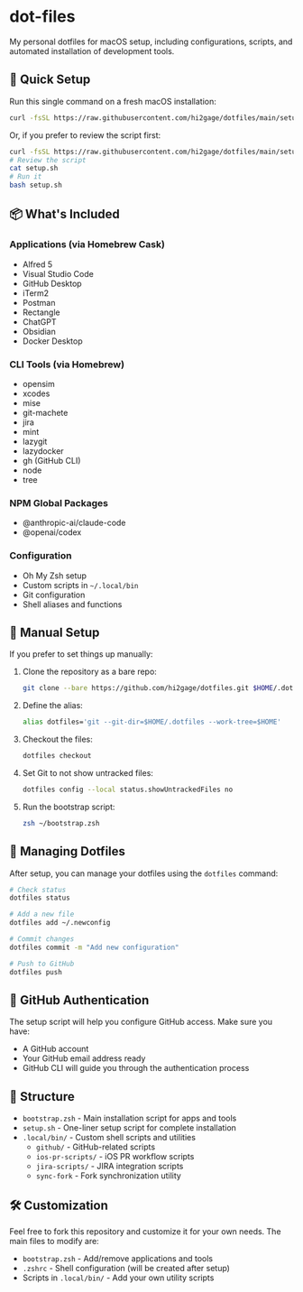 # dot-files

My personal dotfiles for macOS setup, including configurations, scripts, and automated installation of development tools.

## 🚀 Quick Setup

Run this single command on a fresh macOS installation:

```bash
curl -fsSL https://raw.githubusercontent.com/hi2gage/dotfiles/main/setup.sh | bash
```

Or, if you prefer to review the script first:

```bash
curl -fsSL https://raw.githubusercontent.com/hi2gage/dotfiles/main/setup.sh -o setup.sh
# Review the script
cat setup.sh
# Run it
bash setup.sh
```

## 📦 What's Included

### Applications (via Homebrew Cask)
- Alfred 5
- Visual Studio Code
- GitHub Desktop
- iTerm2
- Postman
- Rectangle
- ChatGPT
- Obsidian
- Docker Desktop

### CLI Tools (via Homebrew)
- opensim
- xcodes
- mise
- git-machete
- jira
- mint
- lazygit
- lazydocker
- gh (GitHub CLI)
- node
- tree

### NPM Global Packages
- @anthropic-ai/claude-code
- @openai/codex

### Configuration
- Oh My Zsh setup
- Custom scripts in `~/.local/bin`
- Git configuration
- Shell aliases and functions

## 🔧 Manual Setup

If you prefer to set things up manually:

1. Clone the repository as a bare repo:
   ```bash
   git clone --bare https://github.com/hi2gage/dotfiles.git $HOME/.dotfiles
   ```

2. Define the alias:
   ```bash
   alias dotfiles='git --git-dir=$HOME/.dotfiles --work-tree=$HOME'
   ```

3. Checkout the files:
   ```bash
   dotfiles checkout
   ```

4. Set Git to not show untracked files:
   ```bash
   dotfiles config --local status.showUntrackedFiles no
   ```

5. Run the bootstrap script:
   ```bash
   zsh ~/bootstrap.zsh
   ```

## 📝 Managing Dotfiles

After setup, you can manage your dotfiles using the `dotfiles` command:

```bash
# Check status
dotfiles status

# Add a new file
dotfiles add ~/.newconfig

# Commit changes
dotfiles commit -m "Add new configuration"

# Push to GitHub
dotfiles push
```

## 🔑 GitHub Authentication

The setup script will help you configure GitHub access. Make sure you have:
- A GitHub account
- Your GitHub email address ready
- GitHub CLI will guide you through the authentication process

## 📂 Structure

- `bootstrap.zsh` - Main installation script for apps and tools
- `setup.sh` - One-liner setup script for complete installation
- `.local/bin/` - Custom shell scripts and utilities
  - `github/` - GitHub-related scripts
  - `ios-pr-scripts/` - iOS PR workflow scripts
  - `jira-scripts/` - JIRA integration scripts
  - `sync-fork` - Fork synchronization utility

## 🛠️ Customization

Feel free to fork this repository and customize it for your own needs. The main files to modify are:
- `bootstrap.zsh` - Add/remove applications and tools
- `.zshrc` - Shell configuration (will be created after setup)
- Scripts in `.local/bin/` - Add your own utility scripts
